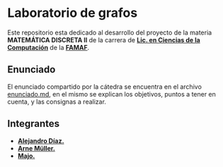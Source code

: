# Laboratorio de grafos

Este repositorio esta dedicado al desarrollo del proyecto de la materia **MATEMÁTICA DISCRETA II** de la carrera de **[Lic. en Ciencias de la Computación](https://www.famaf.unc.edu.ar/academica/grado/licenciatura-en-ciencias-de-la-computaci%C3%B3n/)** de la **[FAMAF](https://www.famaf.unc.edu.ar/)**.

## Enunciado
El enunciado compartido por la cátedra se encuentra en el archivo [enunciado.md](Enunciado.md), en el mismo se explican los objetivos, puntos a tener en cuenta, y las consignas a realizar.

## Integrantes
- **[Alejandro Díaz.](https://github.com/aledjv22)**
- **[Arne Müller.](https://github.com/AguilaMolinera)**
- **[Majo.]()**

